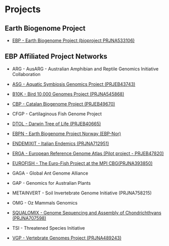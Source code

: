 # Projects


## Earth Biogenome Project

- [EBP - Earth Biogenome Project (bioproject PRJNA533106)](/projects/EBP)

## EBP Affiliated Project Networks

- ARG - AusARG - Australian Amphibian and Reptile Genomics Initiative Collaboration

- [ASG - Aquatic Symbiosis Genomics Project (PRJEB43743)](/projects/ASG)

- [B10K - Bird 10,000 Genomes Project (PRJNA545868)](/projects/B10K)

- [CBP - Catalan Biogenome Project (PRJEB49670)](/projects/CBP)

- CFGP - Cartilaginous Fish Genome Project

- [DTOL - Darwin Tree of Life (PRJEB40665)](/projects/DTOL)

- [EBPN - Earth Biogenome Project Norway (EBP-Nor)](/projects/EBPN)

- [ENDEMIXIT - Italian Endemics (PRJNA712951)](/projects/ENDEMIXIT)

- [ERGA - European Reference Genome Atlas (Pilot project - PRJEB47820)](/projects/ERGA)

- [EUROFISH - The Euro-Fish Project at the MPI CBG(PRJNA393850)](/projects/EUROFISH)

- GAGA - Global Ant Genome Alliance

- GAP - Genomics for Australian Plants

- METAINVERT - Soil Invertebrate Genome Initiative (PRJNA758215)

- OMG - Oz Mammals Genomics

- [SQUALOMIX - Genome Sequencing and Assembly of Chondrichthyans (PRJNA707598)](/projects/SQUALOMIX)

- TSI - Threatened Species Initiative

- [VGP  - Vertebrate Genomes Project  (PRJNA489243)](/projects/VGP)



